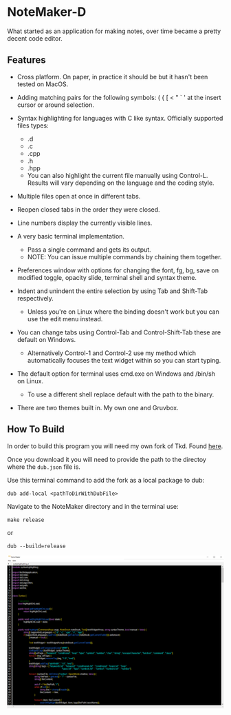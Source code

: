 # NoteMaker-D

What started as an application for making notes, over time became a pretty decent code editor.

## Features

- Cross platform. On paper, in practice it should be but it hasn't been tested on MacOS.

- Adding matching pairs for the following symbols: ( { [ < " ` ' at the insert cursor or around selection.

- Syntax highlighting for languages with C like syntax. Officially supported files types:
  - .d
  - .c
  - .cpp
  - .h
  - .hpp
  - You can also highlight the current file manually using Control-L. Results will vary depending on the language and the coding style.

- Multiple files open at once in different tabs.

- Reopen closed tabs in the order they were closed.

- Line numbers display the currently visible lines.

- A very basic terminal implementation.
  - Pass a single command and gets its output.
  - NOTE: You can issue multiple commands by chaining them together.

- Preferences window with options for changing the font, fg, bg, save on modified toggle, opacity slide, terminal shell and syntax theme.

- Indent and unindent the entire selection by using Tab and Shift-Tab respectively.
  - Unless you're on Linux where the binding doesn't work but you can use the edit menu instead.

- You can change tabs using Control-Tab and Control-Shift-Tab these are default on Windows.
  - Alternatively Control-1 and Control-2 use my method which automatically focuses the text widget within so you can start typing.

- The default option for terminal uses cmd.exe on Windows and /bin/sh on Linux.
  - To use a different shell replace default with the path to the binary.

- There are two themes built in. My own one and Gruvbox.

## How To Build

In order to build this program you will need my own fork of Tkd. Found [here](https://github.com/AndrewGrim/tkd).

Once you download it you will need to provide the path to the directoy where the `dub.json` file is.

Use this terminal command to add the fork as a local package to dub:

    dub add-local <pathToDirWithDubFile>

Navigate to the NoteMaker directory and in the terminal use:

    make release 

or

    dub --build=release

![screenshots](images/screenshots.gif)
